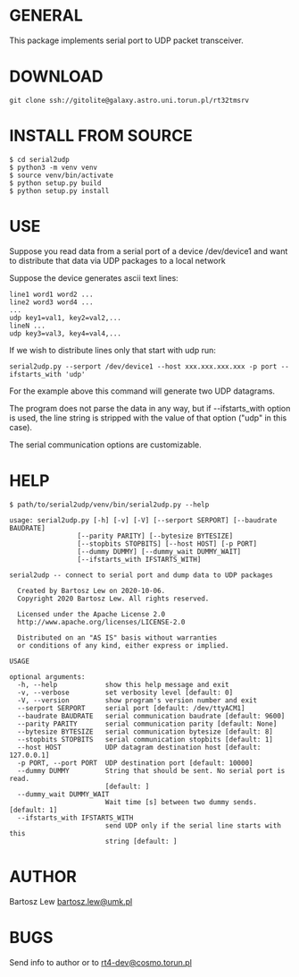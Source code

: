 # GENERAL

This package implements serial port to UDP packet transceiver.

# DOWNLOAD 

```
git clone ssh://gitolite@galaxy.astro.uni.torun.pl/rt32tmsrv
```

# INSTALL FROM SOURCE

```$ git clone ssh://gitolite@galaxy/serial2udp serial2udp
$ cd serial2udp
$ python3 -m venv venv
$ source venv/bin/activate
$ python setup.py build
$ python setup.py install
```

# USE

Suppose you read data from a serial port of a device /dev/device1 and want to distribute that data via UDP packages to a local network

Suppose the device generates ascii text lines:

	line1 word1 word2 ...
	line2 word3 word4 ...
	...
	udp key1=val1, key2=val2,...
	lineN ...
	udp key3=val3, key4=val4,...


If we wish to distribute lines only that start with udp run:

```
serial2udp.py --serport /dev/device1 --host xxx.xxx.xxx.xxx -p port --ifstarts_with 'udp'
```

For the example above this command will generate two UDP datagrams.

The program does not parse the data in any way, but if --ifstarts_with option is used, the line string is stripped with the value of that option ("udp" in this case).

The serial communication options are customizable.

# HELP
```
$ path/to/serial2udp/venv/bin/serial2udp.py --help

usage: serial2udp.py [-h] [-v] [-V] [--serport SERPORT] [--baudrate BAUDRATE]
                 [--parity PARITY] [--bytesize BYTESIZE]
                 [--stopbits STOPBITS] [--host HOST] [-p PORT]
                 [--dummy DUMMY] [--dummy_wait DUMMY_WAIT]
                 [--ifstarts_with IFSTARTS_WITH]

serial2udp -- connect to serial port and dump data to UDP packages

  Created by Bartosz Lew on 2020-10-06.
  Copyright 2020 Bartosz Lew. All rights reserved.

  Licensed under the Apache License 2.0
  http://www.apache.org/licenses/LICENSE-2.0

  Distributed on an "AS IS" basis without warranties
  or conditions of any kind, either express or implied.

USAGE

optional arguments:
  -h, --help            show this help message and exit
  -v, --verbose         set verbosity level [default: 0]
  -V, --version         show program's version number and exit
  --serport SERPORT     serial port [default: /dev/ttyACM1]
  --baudrate BAUDRATE   serial communication baudrate [default: 9600]
  --parity PARITY       serial communication parity [default: None]
  --bytesize BYTESIZE   serial communication bytesize [default: 8]
  --stopbits STOPBITS   serial communication stopbits [default: 1]
  --host HOST           UDP datagram destination host [default: 127.0.0.1]
  -p PORT, --port PORT  UDP destination port [default: 10000]
  --dummy DUMMY         String that should be sent. No serial port is read.
                        [default: ]
  --dummy_wait DUMMY_WAIT
                        Wait time [s] between two dummy sends. [default: 1]
  --ifstarts_with IFSTARTS_WITH
                        send UDP only if the serial line starts with this
                        string [default: ]
```
   


# AUTHOR
Bartosz Lew [<bartosz.lew@umk.pl>](bartosz.lew@umk.pl)

# BUGS
Send info to author or to [rt4-dev@cosmo.torun.pl](rt4-dev@cosmo.torun.pl)
